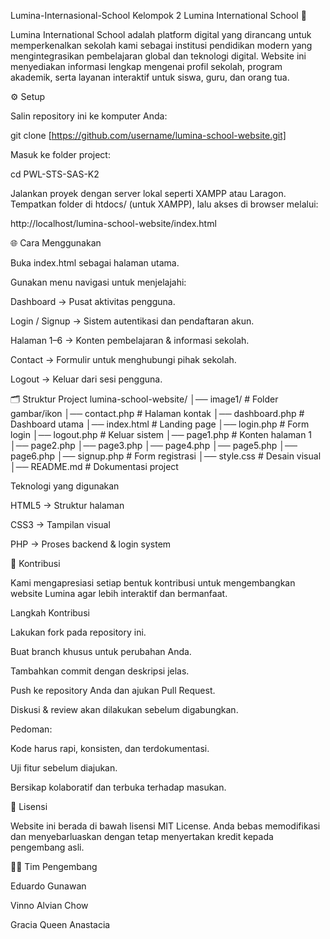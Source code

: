 Lumina-Internasional-School
Kelompok 2 Lumina International School 🌟

Lumina International School adalah platform digital yang dirancang untuk memperkenalkan sekolah kami sebagai institusi pendidikan modern yang mengintegrasikan pembelajaran global dan teknologi digital. Website ini menyediakan informasi lengkap mengenai profil sekolah, program akademik, serta layanan interaktif untuk siswa, guru, dan orang tua.

⚙️ Setup

Salin repository ini ke komputer Anda:

git clone [https://github.com/username/lumina-school-website.git]

Masuk ke folder project:

cd PWL-STS-SAS-K2

Jalankan proyek dengan server lokal seperti XAMPP atau Laragon. Tempatkan folder di htdocs/ (untuk XAMPP), lalu akses di browser melalui:

http://localhost/lumina-school-website/index.html

🌐 Cara Menggunakan

Buka index.html sebagai halaman utama.

Gunakan menu navigasi untuk menjelajahi:

Dashboard → Pusat aktivitas pengguna.

Login / Signup → Sistem autentikasi dan pendaftaran akun.

Halaman 1–6 → Konten pembelajaran & informasi sekolah.

Contact → Formulir untuk menghubungi pihak sekolah.

Logout → Keluar dari sesi pengguna.

🗂 Struktur Project lumina-school-website/ │── image1/ # Folder gambar/ikon │── contact.php # Halaman kontak │── dashboard.php # Dashboard utama │── index.html # Landing page │── login.php # Form login │── logout.php # Keluar sistem │── page1.php # Konten halaman 1 │── page2.php │── page3.php │── page4.php │── page5.php │── page6.php │── signup.php # Form registrasi │── style.css # Desain visual │── README.md # Dokumentasi project

Teknologi yang digunakan

HTML5 → Struktur halaman

CSS3 → Tampilan visual

PHP → Proses backend & login system

🤲 Kontribusi

Kami mengapresiasi setiap bentuk kontribusi untuk mengembangkan website Lumina agar lebih interaktif dan bermanfaat.

Langkah Kontribusi

Lakukan fork pada repository ini.

Buat branch khusus untuk perubahan Anda.

Tambahkan commit dengan deskripsi jelas.

Push ke repository Anda dan ajukan Pull Request.

Diskusi & review akan dilakukan sebelum digabungkan.

Pedoman:

Kode harus rapi, konsisten, dan terdokumentasi.

Uji fitur sebelum diajukan.

Bersikap kolaboratif dan terbuka terhadap masukan.

📑 Lisensi

Website ini berada di bawah lisensi MIT License. Anda bebas memodifikasi dan menyebarluaskan dengan tetap menyertakan kredit kepada pengembang asli.

👩‍💻 Tim Pengembang

Eduardo Gunawan

Vinno Alvian Chow

Gracia Queen Anastacia
